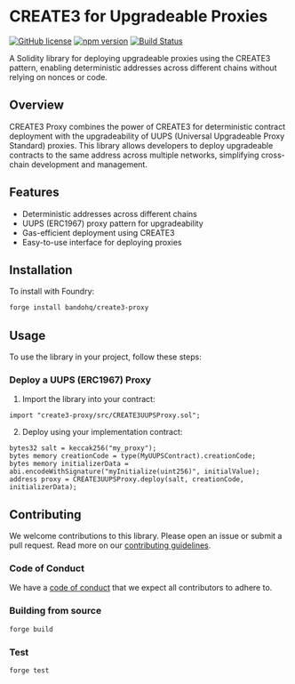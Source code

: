 # CREATE3 for Upgradeable Proxies

[![GitHub license](https://img.shields.io/badge/license-MIT-blue.svg)](https://github.com/bandohq/create3-proxy/blob/main/LICENSE)
[![npm version](https://img.shields.io/npm/v/create3-proxy.svg)](https://www.npmjs.com/package/create3-proxy)
[![Build Status](https://github.com/bandohq/create3-proxy/workflows/CI/badge.svg)](https://github.com/bandohq/create3-proxy/actions)


A Solidity library for deploying upgradeable proxies using the CREATE3 pattern, enabling deterministic addresses across different chains without relying on nonces or code.

## Overview

CREATE3 Proxy combines the power of CREATE3 for deterministic contract deployment with the upgradeability of UUPS (Universal Upgradeable Proxy Standard) proxies. This library allows developers to deploy upgradeable contracts to the same address across multiple networks, simplifying cross-chain development and management.

## Features

- Deterministic addresses across different chains
- UUPS (ERC1967) proxy pattern for upgradeability
- Gas-efficient deployment using CREATE3
- Easy-to-use interface for deploying proxies

## Installation

To install with Foundry:

```bash
forge install bandohq/create3-proxy
```

## Usage

To use the library in your project, follow these steps:

### Deploy a UUPS (ERC1967) Proxy

1. Import the library into your contract:

```solidity
import "create3-proxy/src/CREATE3UUPSProxy.sol";
```

2. Deploy using your implementation contract:

```solidity
bytes32 salt = keccak256("my_proxy");
bytes memory creationCode = type(MyUUPSContract).creationCode;
bytes memory initializerData = abi.encodeWithSignature("myInitialize(uint256)", initialValue);
address proxy = CREATE3UUPSProxy.deploy(salt, creationCode, initializerData);
```

## Contributing

We welcome contributions to this library. Please open an issue or submit a pull request.
Read more on our [contributing guidelines](./CONTRIBUTING.md).

### Code of Conduct

We have a [code of conduct](./CODE_OF_CONDUCT.md) that we expect all contributors to adhere to.

### Building from source

```bash
forge build
```

### Test

```bash
forge test
```
